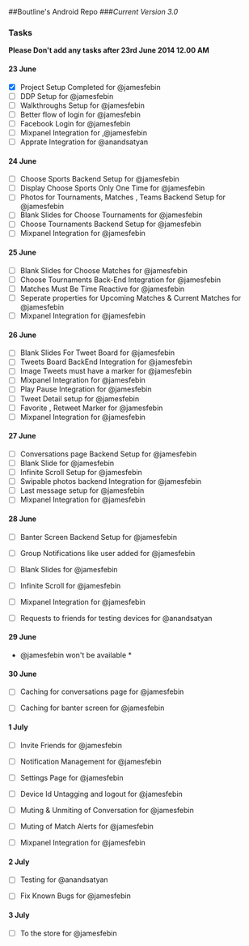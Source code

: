 ##Boutline's Android Repo
###*Current Version 3.0* 


### Tasks 
**Please Don't add any tasks after 23rd June 2014 12.00 AM**

#### 23 June

- [x] Project Setup Completed for @jamesfebin
- [ ] DDP Setup for @jamesfebin
- [ ] Walkthroughs Setup for @jamesfebin 
- [ ] Better flow of login for @jamesfebin
- [ ] Facebook Login for @jamesfebin
- [ ] Mixpanel Integration for ,@jamesfebin
- [ ] Apprate Integration for @anandsatyan

#### 24 June

- [ ] Choose Sports Backend Setup for @jamesfebin 
- [ ] Display Choose Sports Only One Time for @jamesfebin
- [ ] Photos for Tournaments, Matches , Teams Backend Setup for @jamesfebin
- [ ] Blank Slides for Choose Tournaments for @jamesfebin
- [ ] Choose Tournaments Backend Setup for @jamesfebin
- [ ] Mixpanel Integration for @jamesfebin

#### 25 June

- [ ] Blank Slides for Choose Matches for @jamesfebin
- [ ] Choose Tournaments Back-End Integration for @jamesfebin
- [ ] Matches Must Be Time Reactive  for @jamesfebin 
- [ ] Seperate properties for Upcoming Matches &  Current Matches for @jamesfebin
- [ ] Mixpanel Integration  for @jamesfebin

#### 26 June

- [ ] Blank Slides For Tweet Board  for @jamesfebin
- [ ] Tweets Board BackEnd Integration  for @jamesfebin
- [ ] Image Tweets must have a marker for @jamesfebin
- [ ] Mixpanel Integration  for @jamesfebin
- [ ] Play Pause Integration for @jamesfebin
- [ ] Tweet Detail setup  for @jamesfebin
- [ ] Favorite , Retweet Marker for @jamesfebin
- [ ] Mixpanel Integration for @jamesfebin

#### 27 June

- [ ] Conversations page Backend Setup for @jamesfebin
- [ ] Blank Slide for @jamesfebin
- [ ] Infinite Scroll Setup for @jamesfebin
- [ ] Swipable photos backend Integration for @jamesfebin
- [ ] Last message setup for @jamesfebin
- [ ] Mixpanel Integration for @jamesfebin

#### 28 June

- [ ] Banter Screen Backend Setup for @jamesfebin
- [ ] Group Notifications like user added for @jamesfebin
- [ ] Blank Slides for @jamesfebin
- [ ] Infinite Scroll for @jamesfebin
- [ ] Mixpanel Integration for @jamesfebin

- [ ] Requests to friends for testing devices for @anandsatyan
 
#### 29 June

* @jamesfebin won't be available *


#### 30 June

- [ ] Caching for conversations page for @jamesfebin
- [ ] Caching for banter screen for @jamesfebin


#### 1 July 

- [ ] Invite Friends for @jamesfebin 
- [ ] Notification Management for @jamesfebin
- [ ] Settings Page for @jamesfebin
- [ ] Device Id Untagging and logout for @jamesfebin
- [ ] Muting & Unmiting of Conversation for @jamesfebin
- [ ] Muting of Match Alerts for @jamesfebin
- [ ] Mixpanel Integration for @jamesfebin


#### 2 July

- [ ] Testing for @anandsatyan

- [ ] Fix Known Bugs for @jamesfebin

#### 3 July
- [ ] To the store for @jamesfebin
